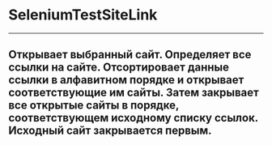 # SeleniumTestSiteLink
---
Открывает выбранный сайт. Определяет все ссылки на сайте. 
Отсортировает данные ссылки в алфавитном порядке и открывает соответствующие им сайты.
Затем закрывает все открытые сайты в порядке, соответствующем исходному списку ссылок. Исходный cайт закрывается первым.
---
